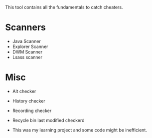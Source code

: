 This tool contains all the fundamentals to catch cheaters.

# Scanners
* Java Scanner 
* Explorer Scanner
* DWM Scanner
* Lsass scanner

# Misc
* Alt checker
* History checker
* Recording checker
* Recycle bin last modified checkerd


* This was my learning project and some code might be inefficient. 


